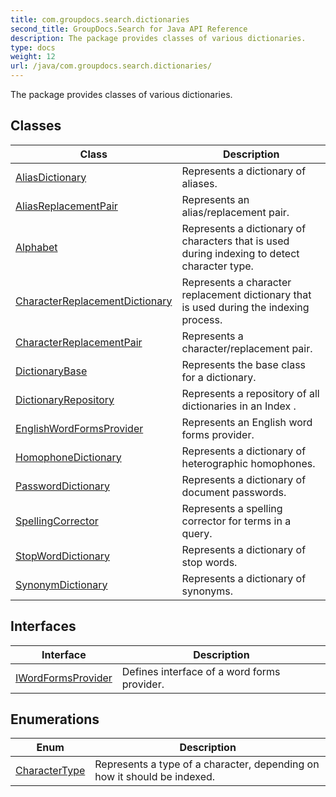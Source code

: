 ```yaml
---
title: com.groupdocs.search.dictionaries
second_title: GroupDocs.Search for Java API Reference
description: The package provides classes of various dictionaries.
type: docs
weight: 12
url: /java/com.groupdocs.search.dictionaries/
---
```


The package provides classes of various dictionaries.


## Classes

| Class | Description |
| --- | --- |
| [AliasDictionary](../com.groupdocs.search.dictionaries/aliasdictionary) | Represents a dictionary of aliases. |
| [AliasReplacementPair](../com.groupdocs.search.dictionaries/aliasreplacementpair) | Represents an alias/replacement pair. |
| [Alphabet](../com.groupdocs.search.dictionaries/alphabet) | Represents a dictionary of characters that is used during indexing to detect character type. |
| [CharacterReplacementDictionary](../com.groupdocs.search.dictionaries/characterreplacementdictionary) | Represents a character replacement dictionary that is used during the indexing process. |
| [CharacterReplacementPair](../com.groupdocs.search.dictionaries/characterreplacementpair) | Represents a character/replacement pair. |
| [DictionaryBase](../com.groupdocs.search.dictionaries/dictionarybase) | Represents the base class for a dictionary. |
| [DictionaryRepository](../com.groupdocs.search.dictionaries/dictionaryrepository) | Represents a repository of all dictionaries in an  Index . |
| [EnglishWordFormsProvider](../com.groupdocs.search.dictionaries/englishwordformsprovider) | Represents an English word forms provider. |
| [HomophoneDictionary](../com.groupdocs.search.dictionaries/homophonedictionary) | Represents a dictionary of heterographic homophones. |
| [PasswordDictionary](../com.groupdocs.search.dictionaries/passworddictionary) | Represents a dictionary of document passwords. |
| [SpellingCorrector](../com.groupdocs.search.dictionaries/spellingcorrector) | Represents a spelling corrector for terms in a query. |
| [StopWordDictionary](../com.groupdocs.search.dictionaries/stopworddictionary) | Represents a dictionary of stop words. |
| [SynonymDictionary](../com.groupdocs.search.dictionaries/synonymdictionary) | Represents a dictionary of synonyms. |

## Interfaces

| Interface | Description |
| --- | --- |
| [IWordFormsProvider](../com.groupdocs.search.dictionaries/iwordformsprovider) | Defines interface of a word forms provider. |

## Enumerations

| Enum | Description |
| --- | --- |
| [CharacterType](../com.groupdocs.search.dictionaries/charactertype) | Represents a type of a character, depending on how it should be indexed. |
